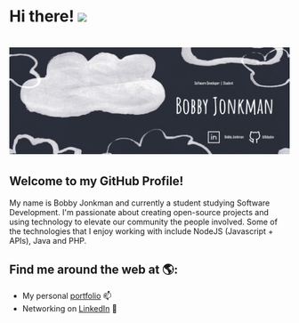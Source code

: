 # Hi there! <img src="https://raw.githubusercontent.com/MartinHeinz/MartinHeinz/master/wave.gif" width="30px">
# <img src="https://raw.githubusercontent.com/b0bbydev/b0bbydev/master/github-banner.png">
## Welcome to my GitHub Profile!
My name is Bobby Jonkman and currently a student studying Software Development. I'm passionate about creating open-source projects and using technology to elevate our community the people involved. Some of the technologies that I enjoy working with include NodeJS (Javascript + APIs), Java and PHP.
## Find me around the web at 🌎:
- My personal [portfolio](https://bobbyjonkman.ca/) 📫
- Networking on [LinkedIn](https://www.linkedin.com/in/bobby-jonkman-28716617a/) 💼

<!--
**b0bbydev/b0bbydev** is a ✨ _special_ ✨ repository because its `README.md` (this file) appears on your GitHub profile.

Here are some ideas to get you started:

- 🔭 I’m currently working on ...
- 🌱 I’m currently learning ...
- 👯 I’m looking to collaborate on ...
- 🤔 I’m looking for help with ...
- 💬 Ask me about ...
- 📫 How to reach me: ...
- 😄 Pronouns: ...
- ⚡ Fun fact: ...
-->
